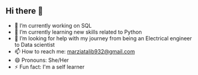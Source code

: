 ## Hi there 👋

<!--
**MarziaTalib/MarziaTalib** is a ✨ _special_ ✨ repository because its `README.md` (this file) appears on your GitHub profile.

Here are some ideas to get you started:-->

- 🔭 I’m currently working on SQL
- 🌱 I’m currently learning new skills related to Python
- 🤔 I’m looking for help with my journey from being an Electrical engineer to Data scientist
- 📫 How to reach me: marziatalib932@gmail.com
- 😄 Pronouns: She/Her
- ⚡ Fun fact: I'm a self learner
